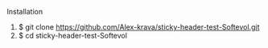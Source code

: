 Installation
1. $ git clone https://github.com/Alex-krava/sticky-header-test-Softevol.git
2. $ cd sticky-header-test-Softevol
